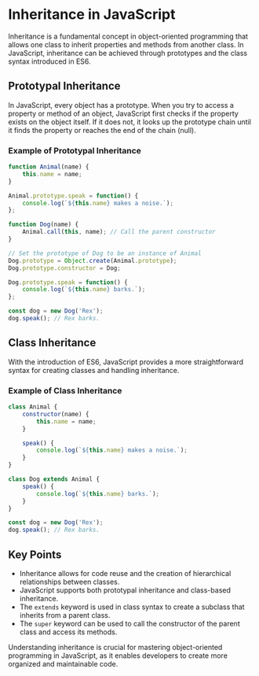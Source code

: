 # Inheritance in JavaScript

Inheritance is a fundamental concept in object-oriented programming that allows one class to inherit properties and methods from another class. In JavaScript, inheritance can be achieved through prototypes and the class syntax introduced in ES6.

## Prototypal Inheritance

In JavaScript, every object has a prototype. When you try to access a property or method of an object, JavaScript first checks if the property exists on the object itself. If it does not, it looks up the prototype chain until it finds the property or reaches the end of the chain (null).

### Example of Prototypal Inheritance

```javascript
function Animal(name) {
    this.name = name;
}

Animal.prototype.speak = function() {
    console.log(`${this.name} makes a noise.`);
};

function Dog(name) {
    Animal.call(this, name); // Call the parent constructor
}

// Set the prototype of Dog to be an instance of Animal
Dog.prototype = Object.create(Animal.prototype);
Dog.prototype.constructor = Dog;

Dog.prototype.speak = function() {
    console.log(`${this.name} barks.`);
};

const dog = new Dog('Rex');
dog.speak(); // Rex barks.
```

## Class Inheritance

With the introduction of ES6, JavaScript provides a more straightforward syntax for creating classes and handling inheritance.

### Example of Class Inheritance

```javascript
class Animal {
    constructor(name) {
        this.name = name;
    }

    speak() {
        console.log(`${this.name} makes a noise.`);
    }
}

class Dog extends Animal {
    speak() {
        console.log(`${this.name} barks.`);
    }
}

const dog = new Dog('Rex');
dog.speak(); // Rex barks.
```

## Key Points

- Inheritance allows for code reuse and the creation of hierarchical relationships between classes.
- JavaScript supports both prototypal inheritance and class-based inheritance.
- The `extends` keyword is used in class syntax to create a subclass that inherits from a parent class.
- The `super` keyword can be used to call the constructor of the parent class and access its methods.

Understanding inheritance is crucial for mastering object-oriented programming in JavaScript, as it enables developers to create more organized and maintainable code.